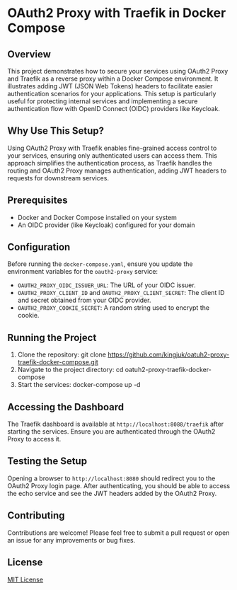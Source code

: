 # OAuth2 Proxy with Traefik in Docker Compose

## Overview

This project demonstrates how to secure your services using OAuth2 Proxy and Traefik as a reverse proxy within a Docker Compose environment. It illustrates adding JWT (JSON Web Tokens) headers to facilitate easier authentication scenarios for your applications. This setup is particularly useful for protecting internal services and implementing a secure authentication flow with OpenID Connect (OIDC) providers like Keycloak.

## Why Use This Setup?

Using OAuth2 Proxy with Traefik enables fine-grained access control to your services, ensuring only authenticated users can access them. This approach simplifies the authentication process, as Traefik handles the routing and OAuth2 Proxy manages authentication, adding JWT headers to requests for downstream services.

## Prerequisites

- Docker and Docker Compose installed on your system
- An OIDC provider (like Keycloak) configured for your domain

## Configuration

Before running the `docker-compose.yaml`, ensure you update the environment variables for the `oauth2-proxy` service:

- `OAUTH2_PROXY_OIDC_ISSUER_URL`: The URL of your OIDC issuer.
- `OAUTH2_PROXY_CLIENT_ID` and `OAUTH2_PROXY_CLIENT_SECRET`: The client ID and secret obtained from your OIDC provider.
- `OAUTH2_PROXY_COOKIE_SECRET`: A random string used to encrypt the cookie.

## Running the Project

1. Clone the repository:
git clone https://github.com/kingjuk/oatuh2-proxy-traefik-docker-compose.git
2. Navigate to the project directory:
cd oatuh2-proxy-traefik-docker-compose
3. Start the services:
docker-compose up -d

## Accessing the Dashboard

The Traefik dashboard is available at `http://localhost:8088/traefik` after starting the services. Ensure you are authenticated through the OAuth2 Proxy to access it.

## Testing the Setup
Opening a browser to `http://localhost:8080` should redirect you to the OAuth2 Proxy login page. After authenticating, you should be able to access the echo service and see the JWT headers added by the OAuth2 Proxy.

## Contributing

Contributions are welcome! Please feel free to submit a pull request or open an issue for any improvements or bug fixes.

## License

[MIT License](LICENSE)





